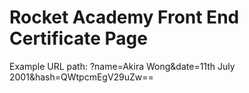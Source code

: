 # Rocket Academy Front End Certificate Page

Example URL path: ?name=Akira Wong&date=11th July 2001&hash=QWtpcmEgV29uZw==
